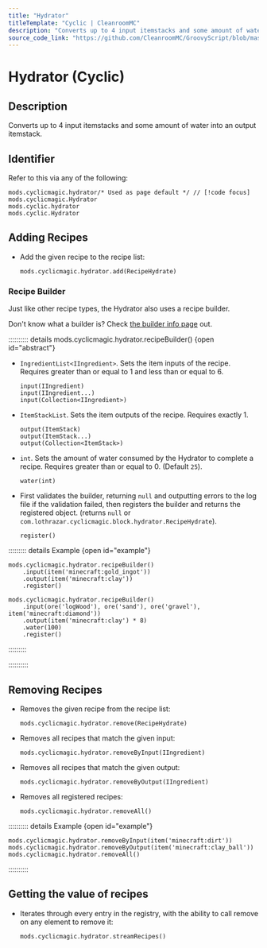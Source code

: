 ```yaml
---
title: "Hydrator"
titleTemplate: "Cyclic | CleanroomMC"
description: "Converts up to 4 input itemstacks and some amount of water into an output itemstack."
source_code_link: "https://github.com/CleanroomMC/GroovyScript/blob/master/src/main/java/com/cleanroommc/groovyscript/compat/mods/cyclic/Hydrator.java"
---
```


# Hydrator (Cyclic)

## Description

Converts up to 4 input itemstacks and some amount of water into an output itemstack.

## Identifier

Refer to this via any of the following:

```groovy:no-line-numbers {1}
mods.cyclicmagic.hydrator/* Used as page default */ // [!code focus]
mods.cyclicmagic.Hydrator
mods.cyclic.hydrator
mods.cyclic.Hydrator
```


## Adding Recipes

- Add the given recipe to the recipe list:

    ```groovy:no-line-numbers
    mods.cyclicmagic.hydrator.add(RecipeHydrate)
    ```


### Recipe Builder

Just like other recipe types, the Hydrator also uses a recipe builder.

Don't know what a builder is? Check [the builder info page](../../getting_started/builder.md) out.

:::::::::: details mods.cyclicmagic.hydrator.recipeBuilder() {open id="abstract"}
- `IngredientList<IIngredient>`. Sets the item inputs of the recipe. Requires greater than or equal to 1 and less than or equal to 6.

    ```groovy:no-line-numbers
    input(IIngredient)
    input(IIngredient...)
    input(Collection<IIngredient>)
    ```

- `ItemStackList`. Sets the item outputs of the recipe. Requires exactly 1.

    ```groovy:no-line-numbers
    output(ItemStack)
    output(ItemStack...)
    output(Collection<ItemStack>)
    ```

- `int`. Sets the amount of water consumed by the Hydrator to complete a recipe. Requires greater than or equal to 0. (Default `25`).

    ```groovy:no-line-numbers
    water(int)
    ```

- First validates the builder, returning `null` and outputting errors to the log file if the validation failed, then registers the builder and returns the registered object. (returns `null` or `com.lothrazar.cyclicmagic.block.hydrator.RecipeHydrate`).

    ```groovy:no-line-numbers
    register()
    ```

::::::::: details Example {open id="example"}
```groovy:no-line-numbers
mods.cyclicmagic.hydrator.recipeBuilder()
    .input(item('minecraft:gold_ingot'))
    .output(item('minecraft:clay'))
    .register()

mods.cyclicmagic.hydrator.recipeBuilder()
    .input(ore('logWood'), ore('sand'), ore('gravel'), item('minecraft:diamond'))
    .output(item('minecraft:clay') * 8)
    .water(100)
    .register()
```

:::::::::

::::::::::

## Removing Recipes

- Removes the given recipe from the recipe list:

    ```groovy:no-line-numbers
    mods.cyclicmagic.hydrator.remove(RecipeHydrate)
    ```

- Removes all recipes that match the given input:

    ```groovy:no-line-numbers
    mods.cyclicmagic.hydrator.removeByInput(IIngredient)
    ```

- Removes all recipes that match the given output:

    ```groovy:no-line-numbers
    mods.cyclicmagic.hydrator.removeByOutput(IIngredient)
    ```

- Removes all registered recipes:

    ```groovy:no-line-numbers
    mods.cyclicmagic.hydrator.removeAll()
    ```

:::::::::: details Example {open id="example"}
```groovy:no-line-numbers
mods.cyclicmagic.hydrator.removeByInput(item('minecraft:dirt'))
mods.cyclicmagic.hydrator.removeByOutput(item('minecraft:clay_ball'))
mods.cyclicmagic.hydrator.removeAll()
```

::::::::::

## Getting the value of recipes

- Iterates through every entry in the registry, with the ability to call remove on any element to remove it:

    ```groovy:no-line-numbers
    mods.cyclicmagic.hydrator.streamRecipes()
    ```
